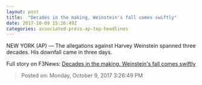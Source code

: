 ```yaml
---
layout: post
title:  "Decades in the making, Weinstein's fall comes swiftly"
date: 2017-10-09 15:26:49Z
categories: associated-press-ap-top-headlines
---
```


NEW YORK (AP) — The allegations against Harvey Weinstein spanned three decades. His downfall came in three days.


Full story on F3News: [Decades in the making, Weinstein's fall comes swiftly](http://www.f3nws.com/n/2ajzrC)

> Posted on: Monday, October 9, 2017 3:26:49 PM
